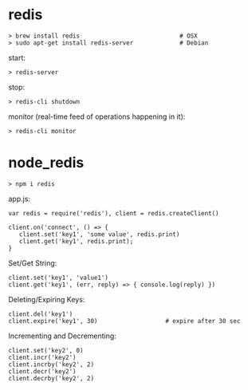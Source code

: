 
# redis

    > brew install redis                            # OSX
    > sudo apt-get install redis-server             # Debian

  start:

    > redis-server

  stop:

    > redis-cli shutdown

  monitor (real-time feed of operations happening in it):

    > redis-cli monitor

# node_redis

    > npm i redis

app.js:

    var redis = require('redis'), client = redis.createClient()

    client.on('connect', () => {
       client.set('key1', 'some value', redis.print)
       client.get('key1', redis.print);
    }

  Set/Get String:

    client.set('key1', 'value1')
    client.get('key1', (err, reply) => { console.log(reply) })

  Deleting/Expiring Keys:

    client.del('key1')
    client.expire('key1', 30)                   # expire after 30 sec

  Incrementing and Decrementing:

    client.set('key2', 0)
    client.incr('key2')
    client.incrby('key2', 2)
    client.decr('key2')
    client.decrby('key2', 2)


